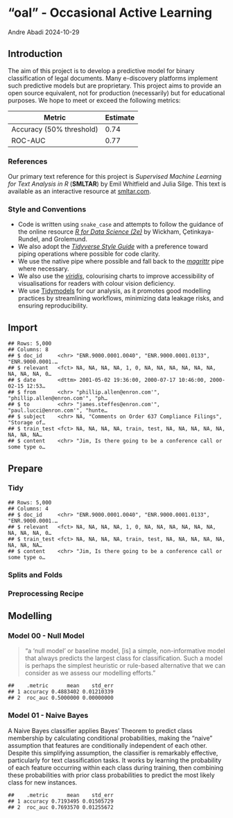 “oal” - Occasional Active Learning
================
Andre Abadi
2024-10-29

## Introduction

The aim of this project is to develop a predictive model for binary
classification of legal documents. Many e-discovery platforms implement
such predictive models but are proprietary. This project aims to provide
an open source equivalent, not for production (necessarily) but for
educational purposes. We hope to meet or exceed the following metrics:

| Metric                   | Estimate |
|--------------------------|----------|
| Accuracy (50% threshold) | 0.74     |
| ROC-AUC                  | 0.77     |

### References

Our primary text reference for this project is *Supervised Machine
Learning for Text Analysis in R* (**SMLTAR**) by Emil Whitfield and
Julia Silge. This text is available as an interactive resource at
[smltar.com](https://smltar.com/).

### Style and Conventions

- Code is written using `snake_case` and attempts to follow the guidance
  of the online resource [*R for Data Science
  (2e)*](https://r4ds.hadley.nz/) by Wickham, Çetinkaya-Rundel, and
  Grolemund.
- We also adopt the [*Tidyverse Style
  Guide*](https://style.tidyverse.org/) with a preference toward piping
  operations where possible for code clarity.
- We use the native pipe where possible and fall back to the
  [*magrittr*](https://magrittr.tidyverse.org/) pipe where necessary.
- We also use the
  [*viridis*](https://cran.r-project.org/web/packages/viridis/vignettes/intro-to-viridis.html),
  colourising charts to improve accessibility of visualisations for
  readers with colour vision deficiency.
- We use [Tidymodels](https://www.tidymodels.org/) for our analysis, as
  it promotes good modelling practices by streamlining workflows,
  minimizing data leakage risks, and ensuring reproducibility.

## Import

    ## Rows: 5,000
    ## Columns: 8
    ## $ doc_id     <chr> "ENR.9000.0001.0040", "ENR.9000.0001.0133", "ENR.9000.0001.…
    ## $ relevant   <fct> NA, NA, NA, NA, 1, 0, NA, NA, NA, NA, NA, NA, NA, NA, NA, 0…
    ## $ date       <dttm> 2001-05-02 19:36:00, 2000-07-17 10:46:00, 2000-02-15 12:53…
    ## $ from       <chr> "phillip.allen@enron.com'", "phillip.allen@enron.com'", "ph…
    ## $ to         <chr> "james.steffes@enron.com'", "paul.lucci@enron.com'", "hunte…
    ## $ subject    <chr> NA, "Comments on Order 637 Compliance Filings", "Storage of…
    ## $ train_test <fct> NA, NA, NA, NA, train, test, NA, NA, NA, NA, NA, NA, NA, NA…
    ## $ content    <chr> "Jim, Is there going to be a conference call or some type o…

## Prepare

### Tidy

    ## Rows: 5,000
    ## Columns: 4
    ## $ doc_id     <chr> "ENR.9000.0001.0040", "ENR.9000.0001.0133", "ENR.9000.0001.…
    ## $ relevant   <fct> NA, NA, NA, NA, 1, 0, NA, NA, NA, NA, NA, NA, NA, NA, NA, 0…
    ## $ train_test <fct> NA, NA, NA, NA, train, test, NA, NA, NA, NA, NA, NA, NA, NA…
    ## $ content    <chr> "Jim, Is there going to be a conference call or some type o…

### Splits and Folds

### Preprocessing Recipe

## Modelling

### Model 00 - Null Model

> “a ‘null model’ or baseline model, \[is\] a simple, non-informative
> model that always predicts the largest class for classification. Such
> a model is perhaps the simplest heuristic or rule-based alternative
> that we can consider as we assess our modelling efforts.”

    ##    .metric      mean    std_err
    ## 1 accuracy 0.4883402 0.01210339
    ## 2  roc_auc 0.5000000 0.00000000

### Model 01 - Naive Bayes

A Naive Bayes classifier applies Bayes’ Theorem to predict class
membership by calculating conditional probabilities, making the “naive”
assumption that features are conditionally independent of each other.
Despite this simplifying assumption, the classifier is remarkably
effective, particularly for text classification tasks. It works by
learning the probability of each feature occurring within each class
during training, then combining these probabilities with prior class
probabilities to predict the most likely class for new instances.

    ##    .metric      mean    std_err
    ## 1 accuracy 0.7193495 0.01505729
    ## 2  roc_auc 0.7693570 0.01255672
